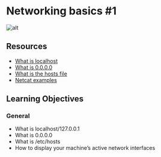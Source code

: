 # Networking basics #1
![alt](https://s3.amazonaws.com/intranet-projects-files/holbertonschool-sysadmin_devops/285/s7kpNYq.png)

## Resources
- [What is localhost](https://en.wikipedia.org/wiki/Localhost)
- [What is 0.0.0.0](https://en.wikipedia.org/wiki/0.0.0.0)
- [What is the hosts file](https://www.makeuseof.com/tag/modify-manage-hosts-file-linux/)
- [Netcat examples](https://www.thegeekstuff.com/2012/04/nc-command-examples/)

## Learning Objectives
### General
- What is localhost/127.0.0.1
- What is 0.0.0.0
- What is /etc/hosts
- How to display your machine’s active network interfaces
